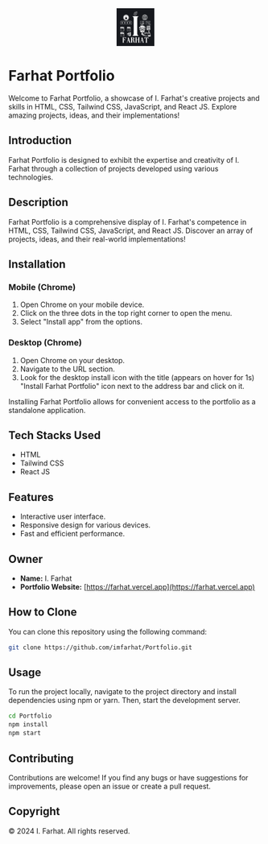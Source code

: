 <div align="center"><a href="https://farhat.vercel.app"><img src="https://raw.githubusercontent.com/imfarhat/Portfolio/main/public/apple-touch-icon.png" alt="Farhat Portfolio Logo" height="75"></a></div>

# Farhat Portfolio

Welcome to Farhat Portfolio, a showcase of I. Farhat's creative projects and skills in HTML, CSS, Tailwind CSS, JavaScript, and React JS. Explore amazing projects, ideas, and their implementations!

## Introduction

Farhat Portfolio is designed to exhibit the expertise and creativity of I. Farhat through a collection of projects developed using various technologies.

## Description

Farhat Portfolio is a comprehensive display of I. Farhat's competence in HTML, CSS, Tailwind CSS, JavaScript, and React JS. Discover an array of projects, ideas, and their real-world implementations!

## Installation

### Mobile (Chrome)

1. Open Chrome on your mobile device.
2. Click on the three dots in the top right corner to open the menu.
3. Select "Install app" from the options.

### Desktop (Chrome)

1. Open Chrome on your desktop.
2. Navigate to the URL section.
3. Look for the desktop install icon with the title (appears on hover for 1s) "Install Farhat Portfolio" icon next to the address bar and click on it.

Installing Farhat Portfolio allows for convenient access to the portfolio as a standalone application.

## Tech Stacks Used

- HTML
- Tailwind CSS
- React JS

## Features

- Interactive user interface.
- Responsive design for various devices.
- Fast and efficient performance.

## Owner

- **Name:** I. Farhat
- **Portfolio Website:** [https://farhat.vercel.app](https://farhat.vercel.app)

## How to Clone

You can clone this repository using the following command:

```bash
git clone https://github.com/imfarhat/Portfolio.git
```

## Usage

To run the project locally, navigate to the project directory and install dependencies using npm or yarn. Then, start the development server.

```bash
cd Portfolio
npm install
npm start
```

## Contributing

Contributions are welcome! If you find any bugs or have suggestions for improvements, please open an issue or create a pull request.

## Copyright

© 2024 I. Farhat. All rights reserved.
